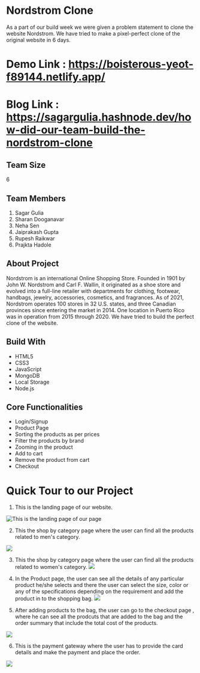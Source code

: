 # Nordstrom Clone
As a part of our build week we were given a problem statement to clone the website Nordstrom. We have tried to make a pixel-perfect clone of the original website in 6 days.

# Demo Link : https://boisterous-yeot-f89144.netlify.app/

# Blog Link : https://sagargulia.hashnode.dev/how-did-our-team-build-the-nordstrom-clone

## Team Size
6

## Team Members
1. Sagar Gulia
2. Sharan Dooganavar
3. Neha Sen
4. Jaiprakash Gupta
5. Rupesh Raikwar
6. Prajkta Hadole

## About Project
Nordstrom is an international Online Shopping Store. Founded in 1901 by John W. Nordstrom and Carl F. Wallin, it originated as a shoe store and evolved into a full-line retailer with departments for clothing, footwear, handbags, jewelry, accessories, cosmetics, and fragrances. As of 2021, Nordstrom operates 100 stores in 32 U.S. states, and three Canadian provinces since entering the market in 2014. One location in Puerto Rico was in operation from 2015 through 2020. We have tried to build the perfect clone of the website.

## Build With
* HTML5
* CSS3
* JavaScript
* MongoDB
* Local Storage
* Node.js
  
## Core Functionalities
* Login/Signup
* Product Page
* Sorting the products as per prices
* Filter the products by brand
* Zooming in the product
* Add to cart
* Remove the product from cart
* Checkout

# Quick Tour to our Project
1. This is the landing page of our website.

![This is the landing page of our page](https://sagargulia.hashnode.dev/_next/image?url=https%3A%2F%2Fcdn.hashnode.com%2Fres%2Fhashnode%2Fimage%2Fupload%2Fv1648711219501%2FFvOwRRVml.png%3Fw%3D1600%26h%3D840%26fit%3Dcrop%26crop%3Dentropy%26auto%3Dcompress%2Cformat%26format%3Dwebp&w=1920&q=75)

2. This the shop by category page where the user can find all the products related to men's category.

![](https://cdn.hashnode.com/res/hashnode/image/upload/v1648662778688/YkK4BuOzK.png?auto=compress,format&format=webp)

3. This the shop by category page where the user can find all the products related to women's category.
![](https://cdn.hashnode.com/res/hashnode/image/upload/v1648662636897/0Hb15eW8J.png?auto=compress,format&format=webp)

4. In the Product page, the user can see all the details of any particular product he/she selects and there the user can select the size, color or any of the specifications depending on the requirement and add the product in to the shopping bag.
![](https://cdn.hashnode.com/res/hashnode/image/upload/v1648953826595/xGUnV7e8j.PNG?auto=compress,format&format=webp)

5. After adding products to the bag, the user can go to the checkout page , where he can see all the prodcuts that are added to the bag and the order summary that include the total cost of the products.

![](https://cdn.hashnode.com/res/hashnode/image/upload/v1648954002595/jjjSsTTk9.png?auto=compress,format&format=webp)

6. This is the payment gateway where the user has to provide the card details and make the payment and place the order.

![](https://cdn.hashnode.com/res/hashnode/image/upload/v1648953964432/4FihA44B6.png?auto=compress,format&format=webp)

